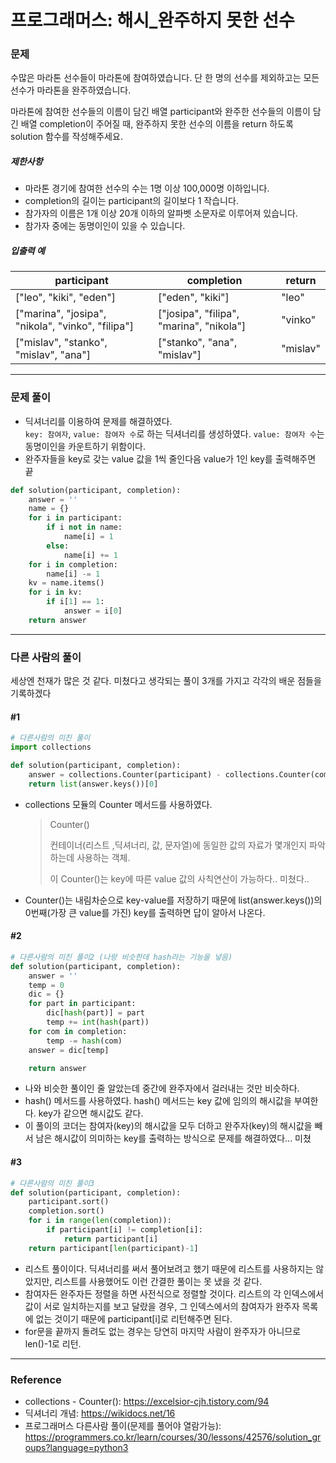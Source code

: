 # 프로그래머스: 해시_완주하지 못한 선수

### 문제

수많은 마라톤 선수들이 마라톤에 참여하였습니다. 단 한 명의 선수를 제외하고는 모든 선수가 마라톤을 완주하였습니다.

마라톤에 참여한 선수들의 이름이 담긴 배열 participant와 완주한 선수들의 이름이 담긴 배열 completion이 주어질 때, 완주하지 못한 선수의 이름을 return 하도록 solution 함수를 작성해주세요.

##### 제한사항

- 마라톤 경기에 참여한 선수의 수는 1명 이상 100,000명 이하입니다.
- completion의 길이는 participant의 길이보다 1 작습니다.
- 참가자의 이름은 1개 이상 20개 이하의 알파벳 소문자로 이루어져 있습니다.
- 참가자 중에는 동명이인이 있을 수 있습니다.

##### 입출력 예

| participant                                       | completion                               | return   |
| ------------------------------------------------- | ---------------------------------------- | -------- |
| ["leo", "kiki", "eden"]                           | ["eden", "kiki"]                         | "leo"    |
| ["marina", "josipa", "nikola", "vinko", "filipa"] | ["josipa", "filipa", "marina", "nikola"] | "vinko"  |
| ["mislav", "stanko", "mislav", "ana"]             | ["stanko", "ana", "mislav"]              | "mislav" |

---

### 문제 풀이

- 딕셔너리를 이용하여 문제를 해결하였다.  
   `key: 참여자`, `value: 참여자 수`로 하는 딕셔너리를 생성하였다. `value: 참여자 수`는 동명이인을 카운트하기 위함이다. 
- 완주자들을 key로 갖는 value 값을 1씩 줄인다음 value가 1인 key를 출력해주면 끝

```python
def solution(participant, completion):
    answer = ''
    name = {}
    for i in participant:
        if i not in name:
            name[i] = 1
        else:
            name[i] += 1
    for i in completion:
        name[i] -= 1
    kv = name.items()
    for i in kv:
        if i[1] == 1:
            answer = i[0]
    return answer
```

---

### 다른 사람의 풀이

세상엔 천재가 많은 것 같다. 미쳤다고 생각되는 풀이 3개를 가지고 각각의 배운 점들을 기록하겠다

#### #1

```python
# 다른사람의 미친 풀이
import collections

def solution(participant, completion):
    answer = collections.Counter(participant) - collections.Counter(completion)
    return list(answer.keys())[0]
```

- collections 모듈의 Counter 메서드를 사용하였다.

  > Counter()
  >
  > 컨테이너(리스트 ,딕셔너리, 값, 문자열)에 동일한 값의 자료가 몇개인지 파악하는데 사용하는 객체.
  >
  > 이 Counter()는 key에 따른 value 값의 사칙연산이 가능하다.. 미쳤다..

- Counter()는 내림차순으로 key-value를 저장하기 때문에 list(answer.keys())의 0번째(가장 큰 value를 가진) key를 출력하면 답이 알아서 나온다.



#### #2

```python
# 다른사람의 미친 풀이2 (나랑 비슷한데 hash라는 기능을 넣음)
def solution(participant, completion):
    answer = ''
    temp = 0
    dic = {}
    for part in participant:
        dic[hash(part)] = part
        temp += int(hash(part))
    for com in completion:
        temp -= hash(com)
    answer = dic[temp]

    return answer
```

- 나와 비슷한 풀이인 줄 알았는데 중간에 완주자에서 걸러내는 것만 비슷하다.
-  hash() 메서드를 사용하였다. hash() 메서드는 key 값에 임의의 해시값을 부여한다. key가 같으면 해시값도 같다. 
- 이 풀이의 코더는 참여자(key)의 해시값을 모두 더하고 완주자(key)의 해시값을 빼서 남은 해시값이 의미하는 key를 출력하는 방식으로 문제를 해결하였다... 미쳤  



#### #3

```python
# 다른사람의 미친 풀이3
def solution(participant, completion):
    participant.sort()
    completion.sort()
    for i in range(len(completion)):
        if participant[i] != completion[i]:
            return participant[i]
    return participant[len(participant)-1]
```

- 리스트 풀이이다. 딕셔너리를 써서 풀어보려고 했기 때문에 리스트를 사용하지는 않았지만, 리스트를 사용했어도 이런 간결한 풀이는 못 냈을 것 같다.
- 참여자든 완주자든 정렬을 하면 사전식으로 정렬할 것이다. 리스트의 각 인덱스에서 값이 서로 일치하는지를 보고 달랐을 경우, 그 인덱스에서의 참여자가 완주자 목록에 없는 것이기 때문에 participant[i]로 리턴해주면 된다.
- for문을 끝까지 돌려도 없는 경우는 당연히 마지막 사람이 완주자가 아니므로 len()-1로 리턴.

---

### Reference

- collections - Counter(): https://excelsior-cjh.tistory.com/94
- 딕셔너리 개념: https://wikidocs.net/16
- 프로그래머스 다른사람 풀이(문제를 풀어야 열람가능): https://programmers.co.kr/learn/courses/30/lessons/42576/solution_groups?language=python3

